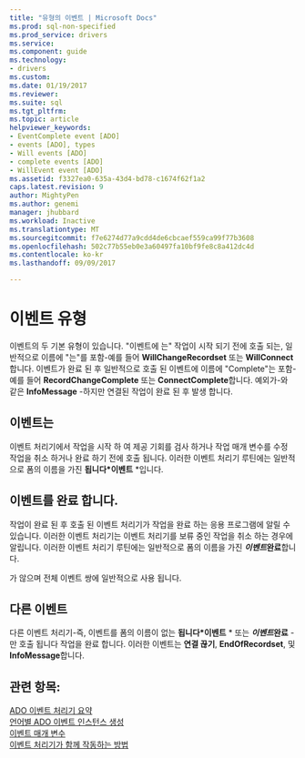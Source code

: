 ```yaml
---
title: "유형의 이벤트 | Microsoft Docs"
ms.prod: sql-non-specified
ms.prod_service: drivers
ms.service: 
ms.component: guide
ms.technology:
- drivers
ms.custom: 
ms.date: 01/19/2017
ms.reviewer: 
ms.suite: sql
ms.tgt_pltfrm: 
ms.topic: article
helpviewer_keywords:
- EventComplete event [ADO]
- events [ADO], types
- Will events [ADO]
- complete events [ADO]
- WillEvent event [ADO]
ms.assetid: f3327ea0-635a-43d4-bd78-c1674f62f1a2
caps.latest.revision: 9
author: MightyPen
ms.author: genemi
manager: jhubbard
ms.workload: Inactive
ms.translationtype: MT
ms.sourcegitcommit: f7e6274d77a9cdd4de6cbcaef559ca99f77b3608
ms.openlocfilehash: 502c77b55eb0e3a60497fa10bf9fe8c8a412dc4d
ms.contentlocale: ko-kr
ms.lasthandoff: 09/09/2017

---
```

# <a name="types-of-events"></a>이벤트 유형
이벤트의 두 기본 유형이 있습니다. "이벤트에 는" 작업이 시작 되기 전에 호출 되는, 일반적으로 이름에 "는"를 포함-예를 들어 **WillChangeRecordset** 또는 **WillConnect**합니다. 이벤트가 완료 된 후 일반적으로 호출 된 이벤트에 이름에 "Complete"는 포함-예를 들어 **RecordChangeComplete** 또는 **ConnectComplete**합니다. 예외가-와 같은 **InfoMessage** -하지만 연결된 작업이 완료 된 후 발생 합니다.  
  
## <a name="will-events"></a>이벤트는  
 이벤트 처리기에서 작업을 시작 하 여 제공 기회를 검사 하거나 작업 매개 변수를 수정 작업을 취소 하거나 완료 하기 전에 호출 됩니다. 이러한 이벤트 처리기 루틴에는 일반적으로 폼의 이름을 가진  **됩니다*이벤트** *입니다.  
  
## <a name="complete-events"></a>이벤트를 완료 합니다.  
 작업이 완료 된 후 호출 된 이벤트 처리기가 작업을 완료 하는 응용 프로그램에 알릴 수 있습니다. 이러한 이벤트 처리기는 이벤트 처리기를 보류 중인 작업을 취소 하는 경우에 알립니다. 이러한 이벤트 처리기 루틴에는 일반적으로 폼의 이름을 가진  ***이벤트*완료**합니다.  
  
 가 않으며 전체 이벤트 쌍에 일반적으로 사용 됩니다.  
  
## <a name="other-events"></a>다른 이벤트  
 다른 이벤트 처리기-즉, 이벤트를 폼의 이름이 없는  **됩니다*이벤트** * 또는  ***이벤트*완료** -만 호출 됩니다 작업을 완료 합니다. 이러한 이벤트는 **연결 끊기**, **EndOfRecordset**, 및 **InfoMessage**합니다.  
  
## <a name="see-also"></a>관련 항목:  
 [ADO 이벤트 처리기 요약](../../../ado/guide/data/ado-event-handler-summary.md)   
 [언어별 ADO 이벤트 인스턴스 생성](../../../ado/guide/data/ado-event-instantiation-by-language.md)   
 [이벤트 매개 변수](../../../ado/guide/data/event-parameters.md)   
 [이벤트 처리기가 함께 작동하는 방법](../../../ado/guide/data/how-event-handlers-work-together.md)

